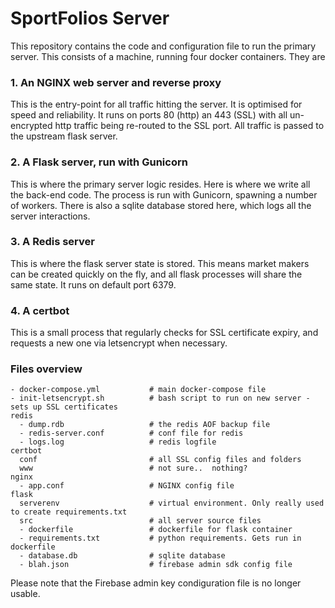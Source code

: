 # SportFolios Server

This repository contains the code and configuration file to run the primary server. This consists of a machine, running four docker containers. They are 

### 1. An NGINX web server and reverse proxy

This is the entry-point for all traffic hitting the server. It is optimised for speed and reliability. It runs on ports 80 (http) an 443 (SSL) with all un-encrypted http traffic being re-routed to the SSL port. All traffic is passed to the upstream flask server. 

### 2. A Flask server, run with Gunicorn

This is where the primary server logic resides. Here is where we write all the back-end code. The process is run with Gunicorn, spawning a number of workers. There is also a sqlite database stored here, which logs all the server interactions. 

### 3. A Redis server

This is where the flask server state is stored. This means market makers can be created quickly on the fly, and all flask processes will share the same state. It runs on default port 6379. 

### 4. A certbot

This is a small process that regularly checks for SSL certificate expiry, and requests a new one via letsencrypt when necessary. 

 

### Files overview

```
- docker-compose.yml           # main docker-compose file
- init-letsencrypt.sh          # bash script to run on new server - sets up SSL certificates
redis
  - dump.rdb                   # the redis AOF backup file
  - redis-server.conf          # conf file for redis
  - logs.log                   # redis logfile
certbot
  conf                         # all SSL config files and folders
  www                          # not sure..  nothing?
nginx
  - app.conf                   # NGINX config file
flask
  serverenv                    # virtual environment. Only really used to create requirements.txt
  src                          # all server source files
  - dockerfile                 # dockerfile for flask container
  - requirements.txt           # python requirements. Gets run in dockerfile
  - database.db                # sqlite database
  - blah.json                  # firebase admin sdk config file
```

Please note that the Firebase admin key condiguration file is no longer usable.  